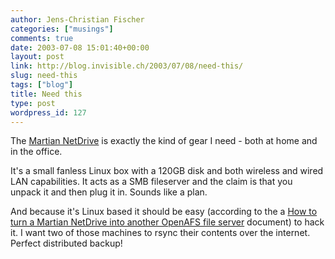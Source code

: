 ```yaml
---
author: Jens-Christian Fischer
categories: ["musings"]
comments: true
date: 2003-07-08 15:01:40+00:00
layout: post
link: http://blog.invisible.ch/2003/07/08/need-this/
slug: need-this
tags: ["blog"]
title: Need this
type: post
wordpress_id: 127
---
```


The [Martian NetDrive](http://www.martian.com/) is exactly the kind of gear I need - both at home and in the office.

It's a small fanless Linux box with a 120GB disk and both wireless and wired LAN capabilities. It acts as a SMB fileserver and the claim is that you unpack it and then plug it in. Sounds like a plan.

And because it's Linux based it should be easy (according to the a [How to turn a Martian NetDrive into another OpenAFS file server](http://www.thok.org/intranet/toys/martian-openafs-notes.html) document) to hack it. I want two of those machines to rsync their contents over the internet. Perfect distributed backup!
